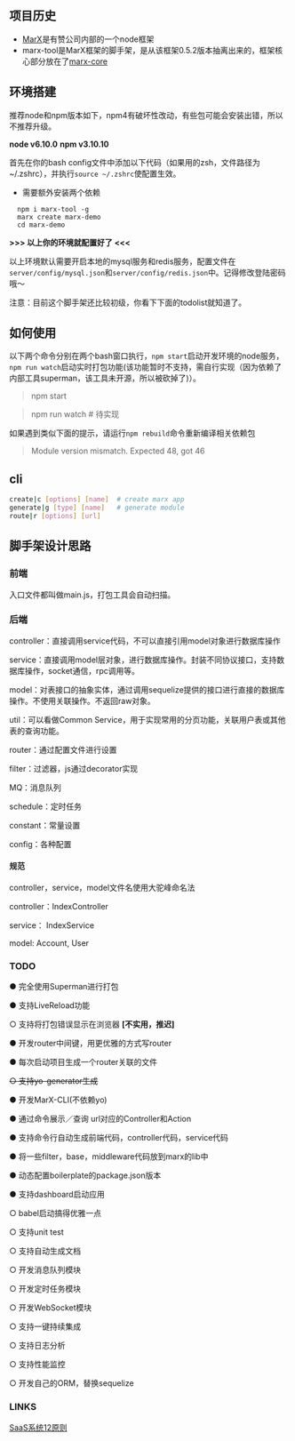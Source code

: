 ## 项目历史
- [MarX](https://github.com/wangchao0502/MarX)是有赞公司内部的一个node框架
- marx-tool是MarX框架的脚手架，是从该框架0.5.2版本抽离出来的，框架核心部分放在了[marx-core](https://github.com/Yann-Wang/marx-core)

## 环境搭建

推荐node和npm版本如下，npm4有破坏性改动，有些包可能会安装出错，所以不推荐升级。

**node v6.10.0**
**npm v3.10.10**

首先在你的bash config文件中添加以下代码（如果用的zsh，文件路径为~/.zshrc），并执行`source ~/.zshrc`使配置生效。

- 需要额外安装两个依赖

```shell
  npm i marx-tool -g
  marx create marx-demo
  cd marx-demo
```



**>>> 以上你的环境就配置好了 <<<**

以上环境默认需要开启本地的mysql服务和redis服务，配置文件在`server/config/mysql.json`和`server/config/redis.json`中。记得修改登陆密码哦～

注意：目前这个脚手架还比较初级，你看下下面的todolist就知道了。

## 如何使用

以下两个命令分别在两个bash窗口执行，`npm start`启动开发环境的node服务，
`npm run watch`启动实时打包功能(该功能暂时不支持，需自行实现（因为依赖了内部工具superman，该工具未开源，所以被砍掉了)）。

> npm start

> npm run watch # 待实现

如果遇到类似下面的提示，请运行`npm rebuild`命令重新编译相关依赖包

> Module version mismatch. Expected 48, got 46

## cli

```bash
create|c [options] [name]  # create marx app
generate|g [type] [name]   # generate module
route|r [options] [url]
```


## 脚手架设计思路

### 前端

入口文件都叫做main.js，打包工具会自动扫描。

### 后端

controller：直接调用service代码，不可以直接引用model对象进行数据库操作

service：直接调用model层对象，进行数据库操作。封装不同协议接口，支持数据库操作，socket通信，rpc调用等。

model：对表接口的抽象实体，通过调用sequelize提供的接口进行直接的数据库操作。不使用关联操作。不返回raw对象。

util：可以看做Common Service，用于实现常用的分页功能，关联用户表或其他表的查询功能。

router：通过配置文件进行设置

filter：过滤器，js通过decorator实现

MQ：消息队列

schedule：定时任务

constant：常量设置

config：各种配置

#### 规范
controller，service，model文件名使用大驼峰命名法

controller：IndexController

service：   IndexService

model:      Account, User

### TODO

● 完全使用Superman进行打包

● 支持LiveReload功能

○ 支持将打包错误显示在浏览器 **[不实用，推迟]**

● 开发router中间键，用更优雅的方式写router

● 每次启动项目生成一个router关联的文件

~~○ 支持yo-generator生成~~

● 开发MarX-CLI(不依赖yo)

● 通过命令展示／查询 url对应的Controller和Action

● 支持命令行自动生成前端代码，controller代码，service代码

● 将一些filter，base，middleware代码放到marx的lib中

● 动态配置boilerplate的package.json版本

● 支持dashboard启动应用

○ babel启动搞得优雅一点

○ 支持unit test

○ 支持自动生成文档

○ 开发消息队列模块

○ 开发定时任务模块

○ 开发WebSocket模块

○ 支持一键持续集成

○ 支持日志分析

○ 支持性能监控

○ 开发自己的ORM，替换sequelize

### LINKS

[SaaS系统12原则](https://12factor.net/zh_cn/)
